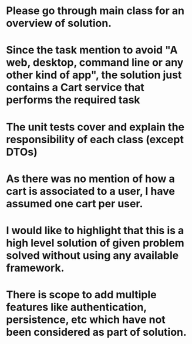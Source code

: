 # Please go through main class for an overview of solution.

# Since the task mention to avoid "A web, desktop, command line or any other kind of app", the solution just contains a Cart service that performs the required task

# The unit tests cover and explain the responsibility of each class (except DTOs)

# As there was no mention of how a cart is associated to a user, I have assumed one cart per user.

# I would like to highlight that this is a high level solution of given problem solved without using any available framework. 
# There is scope to add multiple features like authentication, persistence, etc which have not been considered as part of solution.
